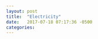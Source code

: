 ```yaml
---
layout: post
title:  "Electricity"
date:   2017-07-18 07:17:36 -0500
categories: 
---
```




<html>
  <body >
    <script type="text/javascript" src="/assets/electricity.js"></script>
    <div id="container"></div>
  </body>
</html>

